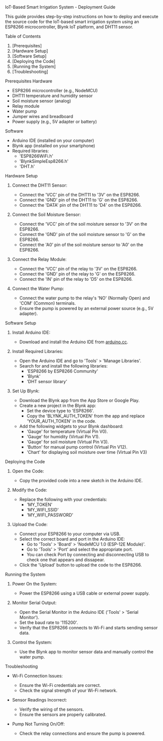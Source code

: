 ﻿IoT-Based Smart Irrigation System - Deployment Guide

This guide provides step-by-step instructions on how to deploy and execute the source code for the IoT-based smart irrigation system using an ESP8266 microcontroller, Blynk IoT platform, and DHT11 sensor.


Table of Contents
1. [Prerequisites]
2. [Hardware Setup]
3. [Software Setup]
4. [Deploying the Code]
5. [Running the System]
6. [Troubleshooting]



Prerequisites
 Hardware
- ESP8266 microcontroller (e.g., NodeMCU)
- DHT11 temperature and humidity sensor
- Soil moisture sensor (analog)
- Relay module
- Water pump
- Jumper wires and breadboard
- Power supply (e.g., 5V adapter or battery)

 Software
- Arduino IDE (installed on your computer)
- Blynk app (installed on your smartphone)
- Required libraries:
  - 'ESP8266WiFi.h'
  - 'BlynkSimpleEsp8266.h'
  - 'DHT.h'


Hardware Setup
1. Connect the DHT11 Sensor:
   - Connect the 'VCC' pin of the DHT11 to '3V' on the ESP8266.
   - Connect the 'GND' pin of the DHT11 to 'G' on the ESP8266.
   - Connect the 'DATA' pin of the DHT11 to 'D4' on the ESP8266.

2. Connect the Soil Moisture Sensor:
   - Connect the 'VCC' pin of the soil moisture sensor to '3V' on the ESP8266.
   - Connect the 'GND' pin of the soil moisture sensor to 'G' on the ESP8266.
   - Connect the 'A0' pin of the soil moisture sensor to 'A0' on the ESP8266.

3. Connect the Relay Module:
   - Connect the 'VCC' pin of the relay to '3V' on the ESP8266.
   - Connect the 'GND' pin of the relay to 'G' on the ESP8266.
   - Connect the 'IN' pin of the relay to 'D5' on the ESP8266.

4. Connect the Water Pump:
   - Connect the water pump to the relay's 'NO' (Normally Open) and 'COM' (Common) terminals.
   - Ensure the pump is powered by an external power source (e.g., 5V adapter).


Software Setup
1. Install Arduino IDE:
   - Download and install the Arduino IDE from [arduino.cc](https://www.arduino.cc/en/software).

2. Install Required Libraries:
   - Open the Arduino IDE and go to 'Tools' > 'Manage Libraries'.
   - Search for and install the following libraries:
     - 'ESP8266 by ESP8266 Community'
     - 'Blynk'
     - 'DHT sensor library'

3. Set Up Blynk:
   - Download the Blynk app from the App Store or Google Play.
   - Create a new project in the Blynk app:
     - Set the device type to 'ESP8266'.
     - Copy the 'BLYNK_AUTH_TOKEN' from the app and replace 'YOUR_AUTH_TOKEN' in the code.
   - Add the following widgets to your Blynk dashboard:
     - 'Gauge' for temperature (Virtual Pin V0).
     - 'Gauge' for humidity (Virtual Pin V1).
     - 'Gauge' for soil moisture (Virtual Pin V3).
     - 'Button' for manual pump control (Virtual Pin V12).
     - 'Chart' for displaying soil moisture over time (Virtual Pin V3) 


Deploying the Code
1. Open the Code:
   - Copy the provided code into a new sketch in the Arduino IDE.

2. Modify the Code:
   - Replace the following with your credentials:
     - 'MY_TOKEN'
     - 'MY_WIFI_SSID'
     - 'MY_WIFI_PASSWORD'

3. Upload the Code:
   - Connect your ESP8266 to your computer via USB.
   - Select the correct board and port in the Arduino IDE:
     - Go to 'Tools' > 'Board' > 'NodeMCU 1.0 (ESP-12E Module)'.
     - Go to 'Tools' > 'Port' and select the appropriate port.
     - You can check Port by connecting and disconnecting USB to check one that appears and dissapear.
   - Click the 'Upload' button to upload the code to the ESP8266.



Running the System
1. Power On the System:
   - Power the ESP8266 using a USB cable or external power supply.

2. Monitor Serial Output:
   - Open the Serial Monitor in the Arduino IDE ('Tools' > 'Serial Monitor').
   - Set the baud rate to '115200'.
   - Verify that the ESP8266 connects to Wi-Fi and starts sending sensor data.

3. Control the System:
   - Use the Blynk app to monitor sensor data and manually control the water pump.


Troubleshooting
- Wi-Fi Connection Issues:
  - Ensure the Wi-Fi credentials are correct.
  - Check the signal strength of your Wi-Fi network.

- Sensor Readings Incorrect:
  - Verify the wiring of the sensors.
  - Ensure the sensors are properly calibrated.

- Pump Not Turning On/Off:
  - Check the relay connections and ensure the pump is powered.


